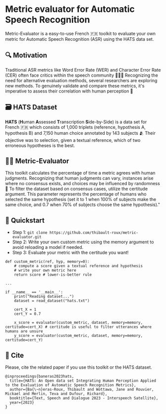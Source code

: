 # Metric evaluator for Automatic Speech Recognition

Metric-Evaluator is a easy-to-use French 🇫🇷 toolkit to evaluate your own metric for Automatic Speech Recognition (ASR) using the HATS data set.

## 🔍 Motivation

Traditional ASR metrics like Word Error Rate (WER) and Character Error Rate (CER) often face critics within the speech community 👩🏽‍🔬 Recognizing the need for alternative evaluation methods, several researchers are exploring new methods. To genuinely validate and compare these metrics, it's imperative to assess their correlation with human perception 🧠

## 🗃️ HATS Dataset

**HATS** (**H**uman **A**ssessed **T**ranscription **S**ide-by-Side) is a data set for French 🇫🇷 which consists of 1,000 triplets (reference, hypothesis A, hypothesis B) and 7,150 human choice annotated by 143 subjects 🫂 Their objective was to selection, given a textual reference, which of two erroneous hypotheses is the best.

## 🧑‍🏫 Metric-Evaluator

This toolkit calculates the percentage of time a metric agrees with human judgments. Recognizing that human judgments can vary, instances arise where no consensus exists, and choices may be influenced by randomness 🎲 To filter the dataset based on consensus cases, utilize the certitude argument. This parameter represents the percentage of humans who selected the same hypothesis (set it to 1 when 100% of subjects make the same choice, and 0.7 when 70% of subjects choose the same hypothesis)."

## 🚀 Quickstart

- Step 1: ```git clone https://github.com/thibault-roux/metric-evaluator.git```
- Step 2: Write your own custom metric using the memory argument to avoid reloading a model if needed.
- Step 3: Evaluate your metric with the certitude you want!

```
def custom_metric(ref, hyp, memory=0):
    # compute a score given a textual reference and hypothesis
    # write your own metric here
    return score # lower-is-better rule

...
 
if __name__ == '__main__':
    print("Reading dataset...")
    dataset = read_dataset("hats.txt")

    cert_X = 1
    cert_Y = 0.7

    x_score = evaluator(custom_metric, dataset, memory=memory, certitude=cert_X) # certitude is useful to filter utterances where humans are unsure
    y_score = evaluator(custom_metric, dataset, memory=memory, certitude=cert_Y)
```

## 📜 Cite

Please, cite the related paper if you use this toolkit or the HATS dataset.

```
@inproceedings{baneras2023hats,
  title={HATS: An Open data set Integrating Human Perception Applied to the Evaluation of Automatic Speech Recognition Metrics},
  author={Ba{\~n}eras-Roux, Thibault and Wottawa, Jane and Rouvier, Mickael and Merlin, Teva and Dufour, Richard},
  booktitle={Text, Speech and Dialogue 2023 - Interspeech Satellite},
  year={2023}
}
```
